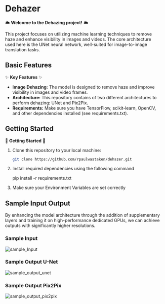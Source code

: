 # Dehazer

🌥️ **Welcome to the Dehazing project!** 🌥️

This project focuses on utilizing machine learning techniques to remove haze and enhance visibility in images and videos. The core architecture used here is the UNet neural network, well-suited for image-to-image translation tasks.

## Basic Features

✨ **Key Features** ✨

- **Image Dehazing:** The model is designed to remove haze and improve visibility in images and video frames.
- **Architecture:** This repository contains of two different architectures to perform dehazing: UNet and Pix2Pix.
- **Requirements:** Make sure you have TensorFlow, scikit-learn, OpenCV, and other dependencies installed (see requirements.txt).

## Getting Started

🚀 **Getting Started** 🚀

1. Clone this repository to your local machine:

   ```bash
   git clone https://github.com/rpaulwastaken/dehazer.git


2. Install required dependencies using the following command

   pip install -r requirements.txt

3. Make sure your Environment Variables are set correctly

## Sample Input Output

By enhancing the model architecture through the addition of supplementary layers and training it on high-performance dedicated GPUs, we can achieve outputs with significantly higher resolutions.  

### **Sample Input**

![sample_Input](sample_Input.png)


### **Sample Output U-Net**

![sample_output_unet](output_Unet.png)


### **Sample Output Pix2Pix**

![sample_output_pix2pix](output_Pix2Pix.png)


